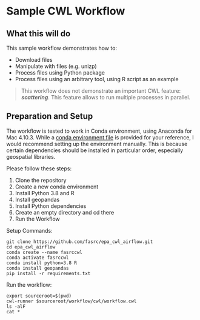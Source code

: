 # Sample CWL Workflow
                        
## What this will do

This sample workflow demonstrates how to:

* Download files
* Manipulate with files (e.g. unizp)
* Process files using Python package
* Process files using an arbitrary tool, using R
    script as an example
                        
> This workflow does not demonstrate an important CWL feature:
> **_scattering_**. This feature allows to run multiple processes in parallel.

## Preparation and Setup

The workflow is tested to work in Conda environment, using Anaconda 
for Mac 4.10.3. While a [conda environment file](conda_env.yml) is 
provided for your reference, I would recommend setting up the environment 
manually. This is because certain dependencies should be installed 
in particular order, especially geospatial libraries.

Please follow these  steps:

1. Clone the repository
2. Create a new conda environment
3. Install Python 3.8 and R
4. Install geopandas
5. Install Python dependencies
6. Create an empty directory and cd there
7. Run the Workflow

Setup Commands:

    git clone https://github.com/fasrc/epa_cwl_airflow.git
    cd epa_cwl_airflow
    conda create --name fasrccwl
    conda activate fasrccwl
    conda install python=3.8 R  
    conda install geopandas
    pip install -r requirements.txt
      
Run the workflow:

    export sourceroot=$(pwd)    
    cwl-runner $sourceroot/workflow/cwl/workflow.cwl
    ls -alF
    cat *